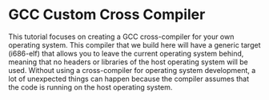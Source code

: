 # GCC Custom Cross Compiler

This tutorial focuses on creating a GCC cross-compiler for your own operating system. This compiler that we build here will have a generic target (i686-elf) that allows you to leave the current operating system behind, meaning that no headers or libraries of the host operating system will be used. Without using a cross-compiler for operating system development, a lot of unexpected things can happen because the compiler assumes that the code is running on the host operating system.
